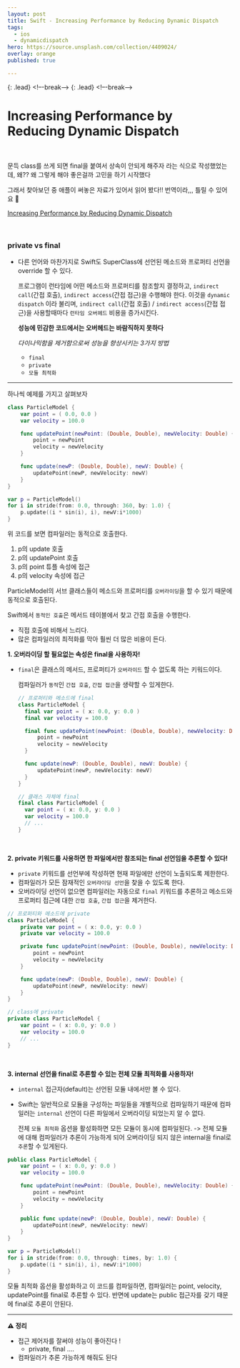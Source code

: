 ```yaml
---
layout: post
title: Swift - Increasing Performance by Reducing Dynamic Dispatch
tags:
  - ios
  - dynamicdispatch
hero: https://source.unsplash.com/collection/4409024/
overlay: orange
published: true

---
```

{: .lead}
<!–-break-–>
{: .lead}
<!–-break-–>

# Increasing Performance by Reducing Dynamic Dispatch

<br/>

문득 class를 쓰게 되면 final을 붙여서 상속이 안되게 해주자 라는 식으로 작성했었는데, 왜?? 왜 그렇게 해야 좋은걸까 고민을 하기 시작했다

그래서 찾아보던 중 애플이 써놓은 자료가 있어서 읽어 봤다!! 번역이라,,, 틀릴 수 있어요 🥲

[Increasing Performance by Reducing Dynamic Dispatch](https://developer.apple.com/swift/blog/?id=27)

<br/>

### private vs final

- 다른 언어와 마찬가지로 Swift도 SuperClass에 선언된 메소드와 프로퍼티 선언을 override 할 수 있다.

  프로그램이 런타임에 어떤 메소드와 프로퍼티를 참조할지 결정하고, `indirect call`(간접 호출), `indirect access`(간접 접근)을 수행해야 한다. 이것을 `dynamic dispatch` 이라 불리며, `indirect call`(간접 호출) / `indirect access`(간접 접근)을 사용할때마다 `런타임 오버헤드` 비용을 증가시킨다.

  **성능에 민감한 코드에서는 오버헤드는 바람직하지 못하다**

   

  *다이나믹함을 제거함으로써 성능을 향상시키는 3가지 방법*

  - `final`
  - `private`
  - `모듈 최적화`


---

하나씩 예제를 가지고 살펴보자 

```swift
class ParticleModel {
	var point = ( 0.0, 0.0 )
	var velocity = 100.0

	func updatePoint(newPoint: (Double, Double), newVelocity: Double) {
		point = newPoint
		velocity = newVelocity
	}

	func update(newP: (Double, Double), newV: Double) {
		updatePoint(newP, newVelocity: newV)
	}
}

var p = ParticleModel()
for i in stride(from: 0.0, through: 360, by: 1.0) {
	p.update((i * sin(i), i), newV:i*1000)
}
```

위 코드를 보면 컴파일러는 동적으로 호출한다.

1. p의 update 호출
2. p의 updatePoint 호출
3. p의 point 튜플 속성에 접근
4. p의 velocity 속성에 접근

ParticleModel의 서브 클래스들이 메소드와 프로퍼티를 `오버라이딩`을 할 수 있기 때문에 동적으로 호출된다.

Swift에서 `동적인 호출`은 메서드 테이블에서 찾고 간접 호출을 수행한다.
- 직접 호출에 비해서 느리다.
- 많은 컴파일러의 최적화를 막아 훨씬 더 많은 비용이 든다.



**1. 오버라이딩 할 필요없는 속성은 final을 사용하자!**

- `final`은 클래스의 메서드, 프로퍼티가 `오버라이드` 할 수 없도록 하는 키워드이다.

  컴파일러가 `동적`인 `간접 호출`, `간접 접근`을 생략할 수 있게한다.

  ```swift
  // 프로퍼티와 메소드에 final
  class ParticleModel {
  	final var point = ( x: 0.0, y: 0.0 )
  	final var velocity = 100.0
  
  	final func updatePoint(newPoint: (Double, Double), newVelocity: Double) {
  		point = newPoint
  		velocity = newVelocity
  	}
  
  	func update(newP: (Double, Double), newV: Double) {
  		updatePoint(newP, newVelocity: newV)
  	}
  }
  
  // 클래스 자체에 final
  final class ParticleModel {
  	var point = ( x: 0.0, y: 0.0 )
  	var velocity = 100.0
  	// ...
  }
  ```

<br/>

**2. private 키워드를 사용하면 한 파일에서만 참조되는 final 선언임을 추론할 수 있다!**

- `private` 키워드를 선언부에 작성하면 현재 파일에만 선언이 노출되도록 제한한다.
- 컴파일러가 모든 잠재적인 `오버라이딩 선언`을 찾을 수 있도록 한다.
- 오버라이딩 선언이 없으면 컴파일러는 자동으로 `final` 키워드를 추론하고 메소드와 프로퍼티 접근에 대한 `간접 호출`, `간접 접근`을 제거한다.



```swift
// 프로퍼티와 메소드에 private
class ParticleModel {
	private var point = ( x: 0.0, y: 0.0 )
	private var velocity = 100.0

	private func updatePoint(newPoint: (Double, Double), newVelocity: Double) {
		point = newPoint
		velocity = newVelocity
	}

	func update(newP: (Double, Double), newV: Double) {
		updatePoint(newP, newVelocity: newV)
	}
}

// class에 private
private class ParticleModel {
	var point = ( x: 0.0, y: 0.0 )
	var velocity = 100.0
	// ...
}
```

<br/>

**3. internal 선언을 final로 추론할 수 있는 전체 모듈 최적화를 사용하자!**

- `internal` 접근자(default)는 선언된 모듈 내에서만 볼 수 있다. 

- Swift는 일반적으로 모듈을 구성하는 파일들을 개별적으로 컴파일하기 때문에 컴파일러는 `internal` 선언이 다른 파일에서 오버라이딩 되었는지 알 수 없다.

  전체 `모듈 최적화` 옵션을 활성화하면 모든 모듈이 동시에 컴파일된다. -> 전체 모듈에 대해 컴파일러가 추론이 가능하게 되어 오버라이딩 되지 않은 internal을 final로 `추론`할 수 있게된다.



```swift
public class ParticleModel {
	var point = ( x: 0.0, y: 0.0 )
	var velocity = 100.0

	func updatePoint(newPoint: (Double, Double), newVelocity: Double) {
		point = newPoint
		velocity = newVelocity
	}

	public func update(newP: (Double, Double), newV: Double) {
		updatePoint(newP, newVelocity: newV)
	}
}

var p = ParticleModel()
for i in stride(from: 0.0, through: times, by: 1.0) {
	p.update((i * sin(i), i), newV:i*1000)
}
```



모듈 최적화 옵션을 활성화하고 이 코드를 컴파일하면, 컴파일러는 point, velocity, updatePoint를 final로 추론할 수 있다. 반면에 update는 public 접근자를 갖기 때문에 final로 추론이 안된다.

---



**⚠️ 정리**

- 접근 제어자를 잘써야 성능이 좋아진다 !
  - private, final ....
- 컴파일러가 추론 가능하게 해줘도 된다


